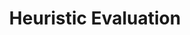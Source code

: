 ---
layout: page
title: Heuristic Evaluation
show_sidebar: false
menubar: design_refinement_menu
permalink: /design-refinement-phase/heuristic-evaluation/
---